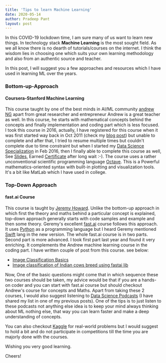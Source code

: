 ```yaml
---
title: 'Tips to learn Machine Learning'
date: 2020-05-14
author: Pradeep Pant
layout: post
---
```

In this COVID-19 lockdown time, I am sure many of us want to learn new things. In technology stack **Machine Learning** is the most sought field. As we all know there is no dearth of tutorials/courses on the internet. I think the wisdom lies in choosing one which suits your own learning methodology and also from an authentic source and teacher. 

In this post, I will suggest you a few approaches and resources which I have used in learning ML over the years. 

### Bottom-up-Approach
#### Coursera-Stanford Machine Learning 
This course taught by one of the best minds in AI/ML community [andrew NG](http://www.andrewng.org/) apart from great researcher and entrepreneur Andrew is a great teacher as well. In this course, he starts with mathematical concepts behind the concepts and finally implementation and coding part which is less focused. I took this course in 2016, actually, I have registered for this course when it was first started way back in Oct 2011 (check my [blog post](/2011/10/10/online-ai-course-at-standford/)) but unable to complete and after that, I tried to resume multiple times but couldn't complete due to time constraint but when I started my [Data Science Specialization](2016/10/10/jhu-data-science-specialization-capstone/) in Feb 2016, then I finally able to complete this course as well, See [Slides](/2016/06/30/stanford-machine-learning-class-slides/), Earned [Certificate](https://www.coursera.org/account/accomplishments/verify/AXEA8RN9MCBH?utm_source=link&utm_campaign=copybutton_certificate&utm_product=course) after long wait :-). The course uses a rather unconventional scientific programming language [Octave](https://www.gnu.org/software/octave/). This is a Powerful mathematics-oriented syntax with built-in plotting and visualization tools. It's a bit like MatLab which I have used in college. 

### Top-Down Approach
#### fast.ai Course
This course is taught by [Jeremy Howard](https://twitter.com/jeremyphoward). Unlike the bottom-up approach in which first the theory and maths behind a particular concept is explained, top-down approach generally starts with code samples and example and then some theory. Geremy's excellent [fast.ai](http://course.fast.ai/) course follows this approach. It uses [Python](https://www.python.org/) as a programming language but I heard Geremy mentioned [Swift](https://swift.org/) lang in the new version. 
The whole fast.ai course is in two parts. Second part is more advanced. I took first part last year and found it very enriching. It complements the Andrew machine learning course in the coding part.
I have written couple of post from this course. see below: 
*   [Image Classification Basics](/2020/02/29/Image-classification-of-Indian-cows-breed-using-fastai-lib)
*   [Image classification of Indian cows breed using fastai lib](/2020/03/28/Image-classification-of-Indian-cows-breed-using-fastai-lib_model_training)

Now, One of the basic questions might come that in which sequence these two courses should be taken, my advice would be that if you are a hands-on coder and you can start with fast.ai course but should checkout Andrew's course for concepts and Maths.
Apart from taking these 2 courses, I would also suggest listening to [Data Science Podcasts](https://www.kaggle.com/) (I have shared my list in one of my previous posts). One of the tips is to just listen to these podcasts not anything else idea is to keep your mind always thinking about ML nothing else, that way you can learn faster and make a deep understanding of concepts. 

You can also checkout [Kaggle](https://www.kaggle.com/) for real-world problems but I would suggest to hold a bit and do not participate in competitions till the time you are majorly done with the courses. 

Wishing you very good learning.

Cheers!
